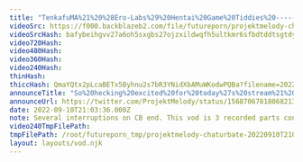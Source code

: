 ```yaml
---
title: "TenkafuMA%21%20%28Ero-Labs%29%20Hentai%20Game%20Tiddies%20--------%20%23ad%20%23%20sponsored%20%23%20hentai%20%23hentaigame%20%23anime%20%23slut%20person"
videoSrc: https://f000.backblazeb2.com/file/futureporn/projektmelody-chaturbate-2022-09-10.mp4
videoSrcHash: bafybeihgvv27a6oh5sxgbs27ojzxildwqfh5ultkmr6sfbdtddtsgtdypa?filename=projektmelody-chaturbate-2022-09-10.mp4
video720Hash: 
video480Hash: 
video360Hash: 
video240Hash: 
thinHash: 
thiccHash: QmaYQtx2pLcaBETx5Byhnu2s7bR3YNidXbAMuWKodwPQBa?filename=20220910T210336Z-thicc.jpg
announceTitle: "So%20hecking%20excited%20for%20today%27s%20stream%21%20I%27m%20live%20on%20CB%20playing%20an%20%40EROLABS_H%20game%2C%20%26%20I%27m%20feeling%20like%20Rance%2C%20what%20with%20all%20the%20big%20tiddie%20babes%20I%27ll%20conquer..%20also%2C%20we%27re%20playin%20eroge%20bingo"
announceUrl: https://twitter.com/ProjektMelody/status/1568706781806821377
date: 2022-09-10T21:03:36.000Z
note: Several interruptions on CB end. This vod is 3 recorded parts concatenated.
video240TmpFilePath: 
tmpFilePath: /root/futureporn_tmp/projektmelody-chaturbate-20220910T210336Z.mp4
layout: layouts/vod.njk
---
```

